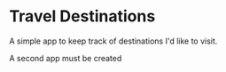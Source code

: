# Travel Destinations

A simple app to keep track of destinations I'd like to visit.

A second app must be created
